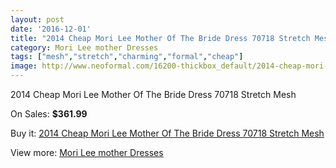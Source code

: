 ```yaml
---
layout: post
date: '2016-12-01'
title: "2014 Cheap Mori Lee Mother Of The Bride Dress 70718 Stretch Mesh"
category: Mori Lee mother Dresses
tags: ["mesh","stretch","charming","formal","cheap"]
image: http://www.neoformal.com/16200-thickbox_default/2014-cheap-mori-lee-mother-of-the-bride-dress-70718-stretch-mesh.jpg
---
```

2014 Cheap Mori Lee Mother Of The Bride Dress 70718 Stretch Mesh

On Sales: **$361.99**
<a href="https://www.neoformal.com/en/mori-lee-mother-dresses-2014/5407-2014-cheap-mori-lee-mother-of-the-bride-dress-70718-stretch-mesh.html"><amp-img layout="responsive" width="600" height="600" src="//www.neoformal.com/16200-thickbox_default/2014-cheap-mori-lee-mother-of-the-bride-dress-70718-stretch-mesh.jpg" alt="2014 Cheap Mori Lee Mother Of The Bride Dress 70718 Stretch Mesh 0" /></a>
<a href="https://www.neoformal.com/en/mori-lee-mother-dresses-2014/5407-2014-cheap-mori-lee-mother-of-the-bride-dress-70718-stretch-mesh.html"><amp-img layout="responsive" width="600" height="600" src="//www.neoformal.com/16201-thickbox_default/2014-cheap-mori-lee-mother-of-the-bride-dress-70718-stretch-mesh.jpg" alt="2014 Cheap Mori Lee Mother Of The Bride Dress 70718 Stretch Mesh 1" /></a>
<a href="https://www.neoformal.com/en/mori-lee-mother-dresses-2014/5407-2014-cheap-mori-lee-mother-of-the-bride-dress-70718-stretch-mesh.html"><amp-img layout="responsive" width="600" height="600" src="//www.neoformal.com/16202-thickbox_default/2014-cheap-mori-lee-mother-of-the-bride-dress-70718-stretch-mesh.jpg" alt="2014 Cheap Mori Lee Mother Of The Bride Dress 70718 Stretch Mesh 2" /></a>
<a href="https://www.neoformal.com/en/mori-lee-mother-dresses-2014/5407-2014-cheap-mori-lee-mother-of-the-bride-dress-70718-stretch-mesh.html"><amp-img layout="responsive" width="600" height="600" src="//www.neoformal.com/16203-thickbox_default/2014-cheap-mori-lee-mother-of-the-bride-dress-70718-stretch-mesh.jpg" alt="2014 Cheap Mori Lee Mother Of The Bride Dress 70718 Stretch Mesh 3" /></a>

Buy it: [2014 Cheap Mori Lee Mother Of The Bride Dress 70718 Stretch Mesh](https://www.neoformal.com/en/mori-lee-mother-dresses-2014/5407-2014-cheap-mori-lee-mother-of-the-bride-dress-70718-stretch-mesh.html "2014 Cheap Mori Lee Mother Of The Bride Dress 70718 Stretch Mesh")

View more: [Mori Lee mother Dresses](https://www.neoformal.com/en/64-mori-lee-mother-dresses-2014 "Mori Lee mother Dresses")